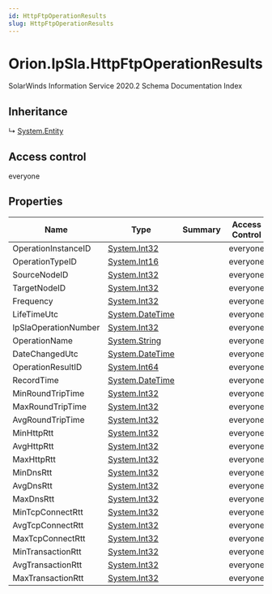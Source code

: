```yaml
---
id: HttpFtpOperationResults
slug: HttpFtpOperationResults
---
```


# Orion.IpSla.HttpFtpOperationResults

SolarWinds Information Service 2020.2 Schema Documentation Index

## Inheritance

↳ [System.Entity](./../System/Entity)

## Access control

everyone

## Properties

| Name | Type | Summary | Access Control |
| ------ | ------ | ------ | ------ |
| OperationInstanceID | [System.Int32](https://docs.microsoft.com/en-us/dotnet/api/system.int32) |  | everyone |
| OperationTypeID | [System.Int16](https://docs.microsoft.com/en-us/dotnet/api/system.int16) |  | everyone |
| SourceNodeID | [System.Int32](https://docs.microsoft.com/en-us/dotnet/api/system.int32) |  | everyone |
| TargetNodeID | [System.Int32](https://docs.microsoft.com/en-us/dotnet/api/system.int32) |  | everyone |
| Frequency | [System.Int32](https://docs.microsoft.com/en-us/dotnet/api/system.int32) |  | everyone |
| LifeTimeUtc | [System.DateTime](https://docs.microsoft.com/en-us/dotnet/api/system.datetime) |  | everyone |
| IpSlaOperationNumber | [System.Int32](https://docs.microsoft.com/en-us/dotnet/api/system.int32) |  | everyone |
| OperationName | [System.String](https://docs.microsoft.com/en-us/dotnet/api/system.string) |  | everyone |
| DateChangedUtc | [System.DateTime](https://docs.microsoft.com/en-us/dotnet/api/system.datetime) |  | everyone |
| OperationResultID | [System.Int64](https://docs.microsoft.com/en-us/dotnet/api/system.int64) |  | everyone |
| RecordTime | [System.DateTime](https://docs.microsoft.com/en-us/dotnet/api/system.datetime) |  | everyone |
| MinRoundTripTime | [System.Int32](https://docs.microsoft.com/en-us/dotnet/api/system.int32) |  | everyone |
| MaxRoundTripTime | [System.Int32](https://docs.microsoft.com/en-us/dotnet/api/system.int32) |  | everyone |
| AvgRoundTripTime | [System.Int32](https://docs.microsoft.com/en-us/dotnet/api/system.int32) |  | everyone |
| MinHttpRtt | [System.Int32](https://docs.microsoft.com/en-us/dotnet/api/system.int32) |  | everyone |
| AvgHttpRtt | [System.Int32](https://docs.microsoft.com/en-us/dotnet/api/system.int32) |  | everyone |
| MaxHttpRtt | [System.Int32](https://docs.microsoft.com/en-us/dotnet/api/system.int32) |  | everyone |
| MinDnsRtt | [System.Int32](https://docs.microsoft.com/en-us/dotnet/api/system.int32) |  | everyone |
| AvgDnsRtt | [System.Int32](https://docs.microsoft.com/en-us/dotnet/api/system.int32) |  | everyone |
| MaxDnsRtt | [System.Int32](https://docs.microsoft.com/en-us/dotnet/api/system.int32) |  | everyone |
| MinTcpConnectRtt | [System.Int32](https://docs.microsoft.com/en-us/dotnet/api/system.int32) |  | everyone |
| AvgTcpConnectRtt | [System.Int32](https://docs.microsoft.com/en-us/dotnet/api/system.int32) |  | everyone |
| MaxTcpConnectRtt | [System.Int32](https://docs.microsoft.com/en-us/dotnet/api/system.int32) |  | everyone |
| MinTransactionRtt | [System.Int32](https://docs.microsoft.com/en-us/dotnet/api/system.int32) |  | everyone |
| AvgTransactionRtt | [System.Int32](https://docs.microsoft.com/en-us/dotnet/api/system.int32) |  | everyone |
| MaxTransactionRtt | [System.Int32](https://docs.microsoft.com/en-us/dotnet/api/system.int32) |  | everyone |

